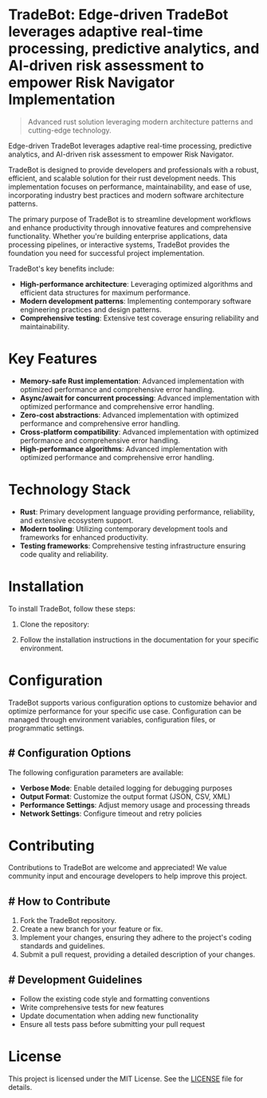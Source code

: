 <!-- fallback_TradeBot_20251019225520_82377 -->

# TradeBot: Edge-driven TradeBot leverages adaptive real-time processing, predictive analytics, and AI-driven risk assessment to empower Risk Navigator Implementation
> Advanced rust solution leveraging modern architecture patterns and cutting-edge technology.

Edge-driven TradeBot leverages adaptive real-time processing, predictive analytics, and AI-driven risk assessment to empower Risk Navigator.

TradeBot is designed to provide developers and professionals with a robust, efficient, and scalable solution for their rust development needs. This implementation focuses on performance, maintainability, and ease of use, incorporating industry best practices and modern software architecture patterns.

The primary purpose of TradeBot is to streamline development workflows and enhance productivity through innovative features and comprehensive functionality. Whether you're building enterprise applications, data processing pipelines, or interactive systems, TradeBot provides the foundation you need for successful project implementation.

TradeBot's key benefits include:

* **High-performance architecture**: Leveraging optimized algorithms and efficient data structures for maximum performance.
* **Modern development patterns**: Implementing contemporary software engineering practices and design patterns.
* **Comprehensive testing**: Extensive test coverage ensuring reliability and maintainability.

# Key Features

* **Memory-safe Rust implementation**: Advanced implementation with optimized performance and comprehensive error handling.
* **Async/await for concurrent processing**: Advanced implementation with optimized performance and comprehensive error handling.
* **Zero-cost abstractions**: Advanced implementation with optimized performance and comprehensive error handling.
* **Cross-platform compatibility**: Advanced implementation with optimized performance and comprehensive error handling.
* **High-performance algorithms**: Advanced implementation with optimized performance and comprehensive error handling.

# Technology Stack

* **Rust**: Primary development language providing performance, reliability, and extensive ecosystem support.
* **Modern tooling**: Utilizing contemporary development tools and frameworks for enhanced productivity.
* **Testing frameworks**: Comprehensive testing infrastructure ensuring code quality and reliability.

# Installation

To install TradeBot, follow these steps:

1. Clone the repository:


2. Follow the installation instructions in the documentation for your specific environment.

# Configuration

TradeBot supports various configuration options to customize behavior and optimize performance for your specific use case. Configuration can be managed through environment variables, configuration files, or programmatic settings.

## # Configuration Options

The following configuration parameters are available:

* **Verbose Mode**: Enable detailed logging for debugging purposes
* **Output Format**: Customize the output format (JSON, CSV, XML)
* **Performance Settings**: Adjust memory usage and processing threads
* **Network Settings**: Configure timeout and retry policies

# Contributing

Contributions to TradeBot are welcome and appreciated! We value community input and encourage developers to help improve this project.

## # How to Contribute

1. Fork the TradeBot repository.
2. Create a new branch for your feature or fix.
3. Implement your changes, ensuring they adhere to the project's coding standards and guidelines.
4. Submit a pull request, providing a detailed description of your changes.

## # Development Guidelines

* Follow the existing code style and formatting conventions
* Write comprehensive tests for new features
* Update documentation when adding new functionality
* Ensure all tests pass before submitting your pull request

# License

This project is licensed under the MIT License. See the [LICENSE](https://github.com/xxxPOUPOUxxx/TradeBot/blob/main/LICENSE) file for details.
